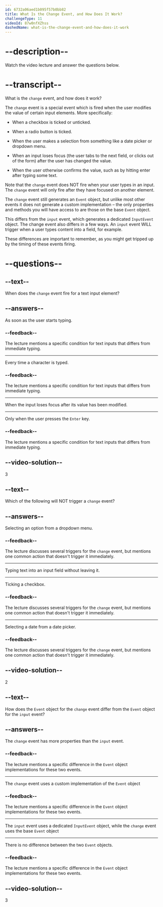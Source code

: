 ```yaml
---
id: 6732a06aed1b095f57b0bb82
title: What Is the Change Event, and How Does It Work?
challengeType: 11
videoId: 87w0nfXZhss
dashedName: what-is-the-change-event-and-how-does-it-work
---
```


# --description--

Watch the video lecture and answer the questions below.

# --transcript--

What is the `change` event, and how does it work?

The `change` event is a special event which is fired when the user modifies the value of certain input elements. More specifically:

- When a checkbox is ticked or unticked.

- When a radio button is ticked.

- When the user makes a selection from something like a date picker or dropdown menu.

- When an input loses focus (the user tabs to the next field, or clicks out of the form) after the user has changed the value.

- When the user otherwise confirms the value, such as by hitting enter after typing some text.

Note that the `change` event does NOT fire when your user types in an input. The `change` event will only fire after they have focused on another element.

The `change` event still generates an `Event` object, but unlike most other events it does not generate a custom implementation – the only properties and methods you will have access to are those on the base `Event` object.

This differs from the `input` event, which generates a dedicated `InputEvent` object. The change event also differs in a few ways. An `input` event WILL trigger when a user types content into a field, for example.

These differences are important to remember, as you might get tripped up by the timing of these events firing.


# --questions--

## --text--

When does the `change` event fire for a text input element?

## --answers--

As soon as the user starts typing.

### --feedback--

The lecture mentions a specific condition for text inputs that differs from immediate typing.

---

Every time a character is typed.

### --feedback--

The lecture mentions a specific condition for text inputs that differs from immediate typing.

---

When the input loses focus after its value has been modified.

---

Only when the user presses the `Enter` key.

### --feedback--

The lecture mentions a specific condition for text inputs that differs from immediate typing.

## --video-solution--

3

## --text--

Which of the following will NOT trigger a `change` event?

## --answers--

Selecting an option from a dropdown menu.

### --feedback--

The lecture discusses several triggers for the `change` event, but mentions one common action that doesn't trigger it immediately.

---

Typing text into an input field without leaving it.

---

Ticking a checkbox.

### --feedback--

The lecture discusses several triggers for the `change` event, but mentions one common action that doesn't trigger it immediately.

---

Selecting a date from a date picker.

### --feedback--

The lecture discusses several triggers for the `change` event, but mentions one common action that doesn't trigger it immediately.

## --video-solution--

2

## --text--

How does the `Event` object for the `change` event differ from the `Event` object for the `input` event?

## --answers--

The `change` event has more properties than the `input` event.

### --feedback--

The lecture mentions a specific difference in the `Event` object implementations for these two events.

---

The `change` event uses a custom implementation of the `Event` object

### --feedback--

The lecture mentions a specific difference in the `Event` object implementations for these two events.

---

The `input` event uses a dedicated `InputEvent` object, while the `change` event uses the base `Event` object

---

There is no difference between the two `Event` objects.

### --feedback--

The lecture mentions a specific difference in the `Event` object implementations for these two events.

## --video-solution--

3
